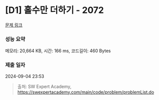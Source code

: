# [D1] 홀수만 더하기 - 2072 

[문제 링크](https://swexpertacademy.com/main/code/problem/problemDetail.do?contestProbId=AV5QSEhaA5sDFAUq) 

### 성능 요약

메모리: 20,664 KB, 시간: 166 ms, 코드길이: 460 Bytes

### 제출 일자

2024-09-04 23:53



> 출처: SW Expert Academy, https://swexpertacademy.com/main/code/problem/problemList.do